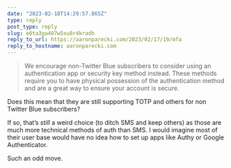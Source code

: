 ```yaml
---
date: "2023-02-18T14:29:57.865Z"
type: reply 
post_type: reply
slug: e6ta3ga407w5xu8r4kradh
reply_to_url: https://aaronparecki.com/2023/02/17/19/mfa
reply_to_hostname: aaronparecki.com
---
```

> We encourage non-Twitter Blue subscribers to consider using an authentication app or security key method instead. These methods require you to have physical possession of the authentication method and are a great way to ensure your account is secure.

Does this mean that they are still supporting TOTP and others for non Twitter Blue subscribers?

If so, that’s _still_ a weird choice (to ditch SMS and keep others) as those are much more technical methods of auth than SMS. I would imagine most of their user base would have no idea how to set up apps like Authy or Google Authenticator. 

Such an odd move. 
